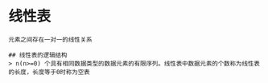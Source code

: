 # 线性表
    元素之间存在一对一的线性关系

    ## 线性表的逻辑结构
    > n(n>=0) 个具有相同数据类型的数据元素的有限序列。线性表中数据元素的个数称为线性表的长度，长度等于0时称为空表